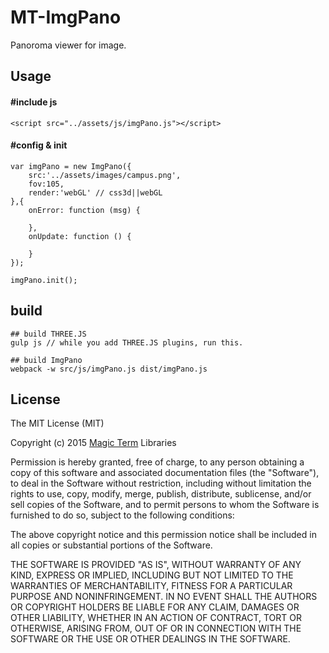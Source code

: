 # MT-ImgPano

Panoroma viewer for image.

## Usage

#### #include js

```
<script src="../assets/js/imgPano.js"></script>
```

#### #config & init

```
var imgPano = new ImgPano({
    src:'../assets/images/campus.png',
    fov:105,
    render:'webGL' // css3d||webGL
},{
    onError: function (msg) {

    },
    onUpdate: function () {

    }
});

imgPano.init();
```

## build

```
## build THREE.JS
gulp js // while you add THREE.JS plugins, run this.

## build ImgPano
webpack -w src/js/imgPano.js dist/imgPano.js
```

## License

The MIT License (MIT)

Copyright (c) 2015 [Magic Term](https://github.com/MT-Libraries) Libraries

Permission is hereby granted, free of charge, to any person obtaining a copy
of this software and associated documentation files (the "Software"), to deal
in the Software without restriction, including without limitation the rights
to use, copy, modify, merge, publish, distribute, sublicense, and/or sell
copies of the Software, and to permit persons to whom the Software is
furnished to do so, subject to the following conditions:

The above copyright notice and this permission notice shall be included in all
copies or substantial portions of the Software.

THE SOFTWARE IS PROVIDED "AS IS", WITHOUT WARRANTY OF ANY KIND, EXPRESS OR
IMPLIED, INCLUDING BUT NOT LIMITED TO THE WARRANTIES OF MERCHANTABILITY,
FITNESS FOR A PARTICULAR PURPOSE AND NONINFRINGEMENT. IN NO EVENT SHALL THE
AUTHORS OR COPYRIGHT HOLDERS BE LIABLE FOR ANY CLAIM, DAMAGES OR OTHER
LIABILITY, WHETHER IN AN ACTION OF CONTRACT, TORT OR OTHERWISE, ARISING FROM,
OUT OF OR IN CONNECTION WITH THE SOFTWARE OR THE USE OR OTHER DEALINGS IN THE
SOFTWARE.